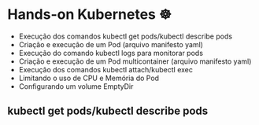 <h1> Hands-on Kubernetes ☸️ </h1> 

- Execução dos comandos kubectl get pods/kubectl describe pods 
- Criação e execução de um Pod (arquivo manifesto yaml) 
- Execução do comando kubectl logs para monitorar pods
- Criação e execução de um Pod multicontainer (arquivo manifesto yaml) 
- Execução dos comandos kubectl attach/kubectl exec
- Limitando o uso de CPU e Memória do Pod
- Configurando um volume EmptyDir

## kubectl get pods/kubectl describe pods 

